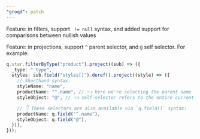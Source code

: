 ```yaml
---
"groqd": patch
---
```


Feature: in filters, support ` != null` syntax, and added support for comparisons between nullish values

Feature: in projections, support `^` parent selector, and `@` self selector.  For example:

```ts
q.star.filterByType("product").project((sub) => ({
  _type: "_type",
  styles: sub.field("styles[]").deref().project((style) => ({
    // Shorthand syntax:
    styleName: "name",
    productName: "^.name", // 👈 here we're selecting the parent name
    styleObject: "@", // 👈 self-selector refers to the entire current object

    // 👇 These selectors are also available via `q.field()` syntax:
    productName: q.field("^.name"),
    styleObject: q.field("@"),
  })),
}));
```

